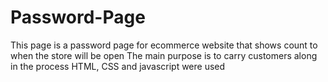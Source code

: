 # Password-Page
This page is a password page for ecommerce website that shows count to when the store will be open 
The main purpose is to carry customers along in the process
HTML, CSS and javascript were used 
